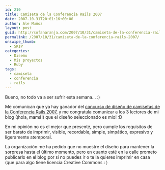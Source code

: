 ```yaml
---
id: 210
title: Camiseta de la Conferencia Rails 2007
date: 2007-10-31T20:01:16+00:00
author: Ale Muñoz
layout: post
guid: http://sofanaranja.com/2007/10/31/camiseta-de-la-conferencia-rails-2007/
permalink: /2007/10/31/camiseta-de-la-conferencia-rails-2007/
onswipe_thumb:
  - SKIP
categories:
  - Diseño
  - Mis proyectos
  - Ruby
tags:
  - camiseta
  - conferencia
  - rails
---
```

Bueno, no todo va a ser sufrir esta semana... :)

Me comunican que ya hay ganador del [concurso de diseño de camisetas de la Conferencia Rails 2007](http://www.conferenciarails.org/archivo/2007/10/7/cámbiate_esa_camiseta/), y me congratula comunicar a los 3 lectores de mi blog (¡hola, mamá!) que el diseño seleccionado es mio! :D

En mi opinión no es el mejor que presenté, pero cumple los requisitos de ser barato de imprimir, visible, recordable, simple, simpático, expresivo y ligeramente atemporal.

La organización me ha pedido que no muestre el diseño para mantener la sorpresa hasta el último momento, pero en cuanto esté en la calle prometo publicarlo en el blog por si no puedes ir o te la quieres imprimir en casa (que para algo tiene licencia Creative Commons : )